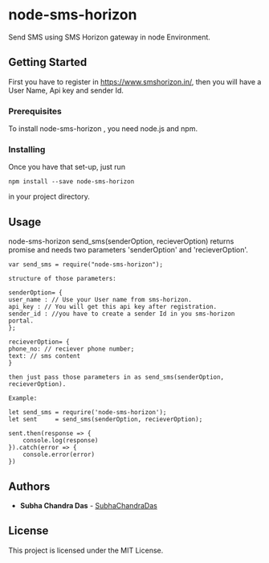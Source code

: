 # node-sms-horizon

Send SMS using SMS Horizon gateway in node Environment.

## Getting Started

First you have to register in https://www.smshorizon.in/, then you will have a User Name, Api key and sender Id.

### Prerequisites

To install node-sms-horizon , you need node.js and npm.

### Installing

Once you have that set-up, just run

```
npm install --save node-sms-horizon
```
 in your project directory.


## Usage

node-sms-horizon send_sms(senderOption, recieverOption) returns promise and
needs two parameters 'senderOption' and 'recieverOption'.
```
var send_sms = require("node-sms-horizon");

structure of those parameters:

senderOption= {
user_name : // Use your User name from sms-horizon. 
api_key : // You will get this api key after registration. 
sender_id : //you have to create a sender Id in you sms-horizon portal. 
};

recieverOption= {
phone_no: // reciever phone number;
text: // sms content
}

then just pass those parameters in as send_sms(senderOption, recieverOption).

Example:

let send_sms = requrire('node-sms-horizon');
let sent     = send_sms(senderOption, recieverOption);

sent.then(response => {
    console.log(response)
}).catch(error => {
    console.error(error)
})

```

## Authors

* **Subha Chandra Das** - [SubhaChandraDas](https://github.com/SubhaChandraDas)

## License

This project is licensed under the MIT License.

